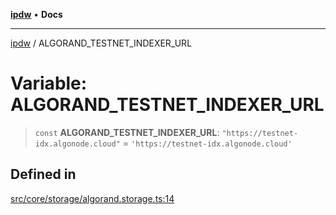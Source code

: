 [**ipdw**](../README.md) • **Docs**

***

[ipdw](../globals.md) / ALGORAND\_TESTNET\_INDEXER\_URL

# Variable: ALGORAND\_TESTNET\_INDEXER\_URL

> `const` **ALGORAND\_TESTNET\_INDEXER\_URL**: `"https://testnet-idx.algonode.cloud"` = `'https://testnet-idx.algonode.cloud'`

## Defined in

[src/core/storage/algorand.storage.ts:14](https://github.com/humandataincome/ipdw/blob/cffd44f47ee394d38eaa57c50e77342565775d5e/src/core/storage/algorand.storage.ts#L14)
